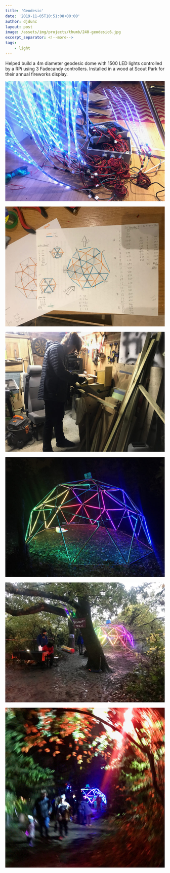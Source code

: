```yaml
---
title: 'Geodesic'
date: '2019-11-05T10:51:08+00:00'
author: djdunc
layout: post
image: /assets/img/projects/thumb/240-geodesic6.jpg
excerpt_separator: <!--more-->
tags:
    - light
---
```


Helped build a 4m diameter geodesic dome with 1500 LED lights controlled by a RPi using 3 Fadecandy controllers. Installed in a wood at Scout Park for their annual fireworks display.

![Geodesic](/assets/img/projects/geodesic.jpg)

<!--more-->

![Geodesic](/assets/img/projects/geodesic2.jpg)

![Geodesic](/assets/img/projects/geodesic3.jpg)

![Geodesic](/assets/img/projects/geodesic4.jpg)

![Geodesic](/assets/img/projects/geodesic5.jpg)

![Geodesic](/assets/img/projects/geodesic6.jpg)
